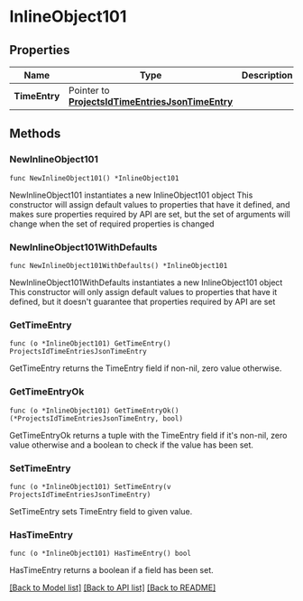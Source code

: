# InlineObject101

## Properties

Name | Type | Description | Notes
------------ | ------------- | ------------- | -------------
**TimeEntry** | Pointer to [**ProjectsIdTimeEntriesJsonTimeEntry**](ProjectsIdTimeEntriesJsonTimeEntry.md) |  | [optional] 

## Methods

### NewInlineObject101

`func NewInlineObject101() *InlineObject101`

NewInlineObject101 instantiates a new InlineObject101 object
This constructor will assign default values to properties that have it defined,
and makes sure properties required by API are set, but the set of arguments
will change when the set of required properties is changed

### NewInlineObject101WithDefaults

`func NewInlineObject101WithDefaults() *InlineObject101`

NewInlineObject101WithDefaults instantiates a new InlineObject101 object
This constructor will only assign default values to properties that have it defined,
but it doesn't guarantee that properties required by API are set

### GetTimeEntry

`func (o *InlineObject101) GetTimeEntry() ProjectsIdTimeEntriesJsonTimeEntry`

GetTimeEntry returns the TimeEntry field if non-nil, zero value otherwise.

### GetTimeEntryOk

`func (o *InlineObject101) GetTimeEntryOk() (*ProjectsIdTimeEntriesJsonTimeEntry, bool)`

GetTimeEntryOk returns a tuple with the TimeEntry field if it's non-nil, zero value otherwise
and a boolean to check if the value has been set.

### SetTimeEntry

`func (o *InlineObject101) SetTimeEntry(v ProjectsIdTimeEntriesJsonTimeEntry)`

SetTimeEntry sets TimeEntry field to given value.

### HasTimeEntry

`func (o *InlineObject101) HasTimeEntry() bool`

HasTimeEntry returns a boolean if a field has been set.


[[Back to Model list]](../README.md#documentation-for-models) [[Back to API list]](../README.md#documentation-for-api-endpoints) [[Back to README]](../README.md)


